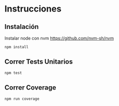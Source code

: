 # Instrucciones

## Instalación
Instalar node con nvm https://github.com/nvm-sh/nvm

```
npm install
```

## Correr Tests Unitarios

```
npm test
```

## Correr Coverage

```
npm run coverage
```
